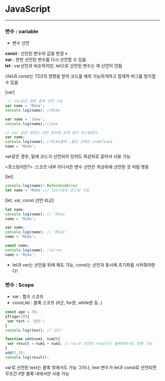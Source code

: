 # JavaScript
----

 ### 변수 : variable
 
 
 * 변수 선언
 
 **const** : 선언된 변수의 값을 변경 x<br>
 **var** : 한번 선언된 변수를 다시 선언할 수 있음<br>
 **let** : var선언과 비슷하지만, let으로 선언된 변수는 재 선언이 안됨<br>
 
 //let과 const는 TD2의 영향을 받아 코드를 예측 가능하게하고 잠재적 버그를 방지할 수 있음
 
[var]
 
 ```javascript
  // var같은 경우 중복 선언 가능
 var name = 'Mike';
 console.log(name); //Mike
 
 var name = 'Jane';
 console.log(name);//Jane
 
 // var 같은 경우는 선언 위치에 관계 없이 호스팅된다
 var name;
 console.log(name); //Mike출력 ,할당 상태는 undefined
 name = 'Mike';
 ``` 
  var같은 경우, 밑에 코드가 선언되어 있어도 최상위로 끌어서 사용 가능
  
  <호스팅이란?>
  :스코프 내부 어디서든 변수 선언은 최상위에 선언된 것 처럼 행동
  
 [let]
 
```javascript
console.log(name)/ ReferenceError
let name = 'Mike';// let으로도 호스팅 가능
``` 

[let, var, const 선언 비교]

```javascript
let name;
console.log(name); // 'Mike'
name = 'Mike';

var name;
console.log(name); // 'Mike'
name = 'Mike';

const name;
console.log(name); //error
name = 'Mike';

```


- let과 var는 선언을 뒤에 해도 가능, const는 선언과 동시에 초기화를 시켜줘야한다!


### 변수 : Scope

* var : 함수 스코프
* const,let : 블록 스코프 (if군, for문, while문 등..)

```javascript
const age = 30;
if(age>19){
 var text = '성인';
}
console.log(text); //'성인'

function add(num1, num2){
 var result = num1 + num2; // var로 선언된 result는 블록밖에서도 반환 가능
}
add(2,3);
console.log(result);
```

var로 선언된 text는 블록 밖에서도 가능
그러나, text 변수가 let과 const로 선언되면 무조건 if문 블록 내에서만 사용 가능









